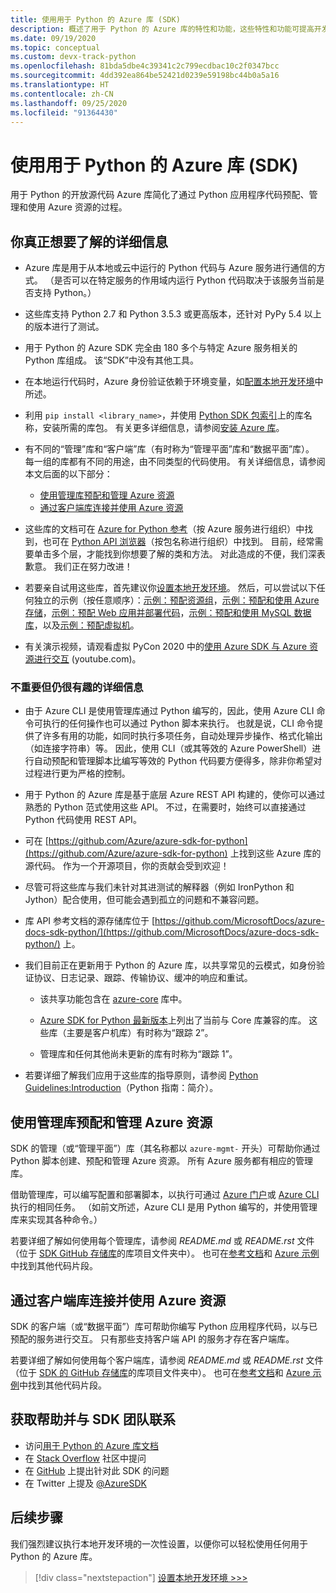```yaml
---
title: 使用用于 Python 的 Azure 库 (SDK)
description: 概述了用于 Python 的 Azure 库的特性和功能，这些特性和功能可提高开发人员预配、使用和管理 Azure 资源时的工作效率。
ms.date: 09/19/2020
ms.topic: conceptual
ms.custom: devx-track-python
ms.openlocfilehash: 81bda5dbe4c39341c2c799ecdbac10c2f0347bcc
ms.sourcegitcommit: 4dd392ea864be52421d0239e59198bc44b0a5a16
ms.translationtype: HT
ms.contentlocale: zh-CN
ms.lasthandoff: 09/25/2020
ms.locfileid: "91364430"
---
```

# <a name="use-the-azure-libraries-sdk-for-python"></a>使用用于 Python 的 Azure 库 (SDK)

用于 Python 的开放源代码 Azure 库简化了通过 Python 应用程序代码预配、管理和使用 Azure 资源的过程。

## <a name="the-details-you-really-want-to-know"></a>你真正想要了解的详细信息

- Azure 库是用于从本地或云中运行的 Python 代码与 Azure 服务进行通信的方式。 （是否可以在特定服务的作用域内运行 Python 代码取决于该服务当前是否支持 Python。）

- 这些库支持 Python 2.7 和 Python 3.5.3 或更高版本，还针对 PyPy 5.4 以上的版本进行了测试。

- 用于 Python 的 Azure SDK 完全由 180 多个与特定 Azure 服务相关的 Python 库组成。 该“SDK”中没有其他工具。

- 在本地运行代码时，Azure 身份验证依赖于环境变量，如[配置本地开发环境](configure-local-development-environment.md)中所述。 

- 利用 `pip install <library_name>`，并使用 [Python SDK 包索引](azure-sdk-library-package-index.md)上的库名称，安装所需的库包。 有关更多详细信息，请参阅[安装 Azure 库](azure-sdk-install.md)。

- 有不同的“管理”库和“客户端”库（有时称为“管理平面”库和“数据平面”库）。 每一组的库都有不同的用途，由不同类型的代码使用。 有关详细信息，请参阅本文后面的以下部分：
  - [使用管理库预配和管理 Azure 资源](#provision-and-manage-azure-resources-with-management-libraries)
  - [通过客户端库连接并使用 Azure 资源](#connect-to-and-use-azure-resources-with-client-libraries)

- 这些库的文档可在 [Azure for Python 参考](/python/api/overview/azure/?view=azure-python)（按 Azure 服务进行组织）中找到，也可在 [Python API 浏览器](/python/api/?view=azure-python)（按包名称进行组织）中找到。 目前，经常需要单击多个层，才能找到你想要了解的类和方法。 对此造成的不便，我们深表歉意。 我们正在努力改进！

- 若要亲自试用这些库，首先建议你[设置本地开发环境](configure-local-development-environment.md)。 然后，可以尝试以下任何独立的示例（按任意顺序）：[示例：预配资源组](azure-sdk-example-resource-group.md)，[示例：预配和使用 Azure 存储](azure-sdk-example-storage.md)，[示例：预配 Web 应用并部署代码](azure-sdk-example-web-app.md)，[示例：预配和使用 MySQL 数据库](azure-sdk-example-database.md)，以及[示例：预配虚拟机](azure-sdk-example-virtual-machines.md)。

- 有关演示视频，请观看虚拟 PyCon 2020 中的<a href="https://www.youtube.com/watch?v=M1pVxItg2Mg&feature=youtu.be&ocid=AID3006292" target="_blank">使用 Azure SDK 与 Azure 资源进行交互</a> (youtube.com)。

### <a name="non-essential-but-still-interesting-details"></a>不重要但仍很有趣的详细信息

- 由于 Azure CLI 是使用管理库通过 Python 编写的，因此，使用 Azure CLI 命令可执行的任何操作也可以通过 Python 脚本来执行。 也就是说，CLI 命令提供了许多有用的功能，如同时执行多项任务，自动处理异步操作、格式化输出（如连接字符串）等。 因此，使用 CLI（或其等效的 Azure PowerShell）进行自动预配和管理脚本比编写等效的 Python 代码要方便得多，除非你希望对过程进行更为严格的控制。

- 用于 Python 的 Azure 库是基于底层 Azure REST API 构建的，使你可以通过熟悉的 Python 范式使用这些 API。 不过，在需要时，始终可以直接通过 Python 代码使用 REST API。

- 可在 [https://github.com/Azure/azure-sdk-for-python](https://github.com/Azure/azure-sdk-for-python) 上找到这些 Azure 库的源代码。 作为一个开源项目，你的贡献会受到欢迎！

- 尽管可将这些库与我们未针对其进测试的解释器（例如 IronPython 和 Jython）配合使用，但可能会遇到孤立的问题和不兼容问题。

- 库 API 参考文档的源存储库位于 [https://github.com/MicrosoftDocs/azure-docs-sdk-python/](https://github.com/MicrosoftDocs/azure-docs-sdk-python/) 上。

- 我们目前正在更新用于 Python 的 Azure 库，以共享常见的云模式，如身份验证协议、日志记录、跟踪、传输协议、缓冲的响应和重试。

  - 该共享功能包含在 [azure-core](https://github.com/Azure/azure-sdk-for-python/tree/master/sdk/core/azure-core) 库中。

  - [Azure SDK for Python 最新版本](azure-sdk-library-package-index.md#libraries-using-azurecore)上列出了当前与 Core 库兼容的库。 这些库（主要是客户机库）有时称为“跟踪 2”。

  - 管理库和任何其他尚未更新的库有时称为“跟踪 1”。

- 若要详细了解我们应用于这些库的指导原则，请参阅 [Python Guidelines:Introduction](https://azure.github.io/azure-sdk/python_introduction.html)（Python 指南：简介）。

## <a name="provision-and-manage-azure-resources-with-management-libraries"></a>使用管理库预配和管理 Azure 资源

SDK 的管理（或“管理平面”）库（其名称都以 `azure-mgmt-` 开头）可帮助你通过 Python 脚本创建、预配和管理 Azure 资源。 所有 Azure 服务都有相应的管理库。

借助管理库，可以编写配置和部署脚本，以执行可通过 [Azure 门户](https://portal.azure.com)或 [Azure CLI](/cli/azure/install-azure-cli) 执行的相同任务。 （如前文所述，Azure CLI 是用 Python 编写的，并使用管理库来实现其各种命令。）

若要详细了解如何使用每个管理库，请参阅 *README.md* 或 *README.rst* 文件（位于 [SDK GitHub 存储库](https://github.com/Azure/azure-sdk-for-python/tree/master/sdk)的库项目文件夹中）。 也可在[参考文档](/python/api?view=azure-python)和 [Azure 示例](/samples/browse/?languages=python&products=azure)中找到其他代码片段。

## <a name="connect-to-and-use-azure-resources-with-client-libraries"></a>通过客户端库连接并使用 Azure 资源

SDK 的客户端（或“数据平面”）库可帮助你编写 Python 应用程序代码，以与已预配的服务进行交互。 只有那些支持客户端 API 的服务才存在客户端库。

若要详细了解如何使用每个客户端库，请参阅 *README.md* 或 *README.rst* 文件（位于 [SDK 的 GitHub 存储库](https://github.com/Azure/azure-sdk-for-python/tree/master/sdk)的库项目文件夹中）。 也可在[参考文档](/python/api?view=azure-python)和 [Azure 示例](/samples/browse/?languages=python&products=azure)中找到其他代码片段。

## <a name="get-help-and-connect-with-the-sdk-team"></a>获取帮助并与 SDK 团队联系

- 访问[用于 Python 的 Azure 库文档](https://aka.ms/python-docs)
- 在 [Stack Overflow](https://stackoverflow.com/questions/tagged/azure-sdk-python) 社区中提问
- 在 [GitHub](https://github.com/Azure/azure-sdk-for-python/issues) 上提出针对此 SDK 的问题
- 在 Twitter 上提及 [@AzureSDK](https://twitter.com/AzureSdk/)

## <a name="next-step"></a>后续步骤

我们强烈建议执行本地开发环境的一次性设置，以便你可以轻松使用任何用于 Python 的 Azure 库。

> [!div class="nextstepaction"]
> [设置本地开发环境 >>>](configure-local-development-environment.md)
